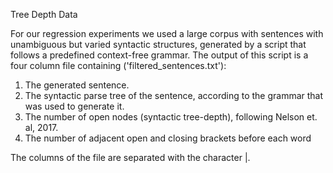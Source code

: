 Tree Depth Data

For our regression experiments we used a large corpus with sentences with unambiguous but varied syntactic structures, generated by a script that follows a predefined context-free grammar. The output of this script is a four column file containing ('filtered_sentences.txt'):

1. The generated sentence.
2. The syntactic parse tree of the sentence, according to the grammar that was used to generate it.
3. The number of open nodes (syntactic tree-depth), following Nelson et. al, 2017.
4. The number of adjacent open and closing brackets before each word

The columns of the file are separated with the character |.
